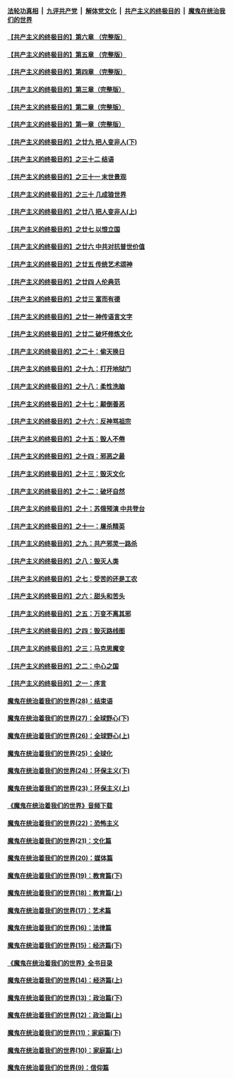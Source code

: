 ####  [法轮功真相](../../../../basic/blob/master/README.md?t=11210052) &nbsp;|&nbsp; [九评共产党](../../../../9ping.md/blob/master/README.md?t=11210052) &nbsp;|&nbsp; [解体党文化](../../../../jtdwh.md/blob/master/README.md?t=11210052)  &nbsp;|&nbsp; [共产主义的终极目的](../../../../gczydzjmd.md/blob/master/README.md?t=11210052) &nbsp;|&nbsp; [魔鬼在统治我们的世界](../../../../mgztzwmdsj.md/blob/master/README.md?t=11210052) 

#### [【共产主义的终极目的】第六章 （完整版）](../pages/nsc422/n11428913.md?t=11210052) 

#### [【共产主义的终极目的】第五章 （完整版）](../pages/nsc422/n11428912.md?t=11210052) 

#### [【共产主义的终极目的】第四章 （完整版）](../pages/nsc422/n11428907.md?t=11210052) 

#### [【共产主义的终极目的】第三章（完整版）](../pages/nsc422/n11428848.md?t=11210052) 

#### [【共产主义的终极目的】第二章（完整版）](../pages/nsc422/n11428831.md?t=11210052) 

#### [【共产主义的终极目的】第一章（完整版）](../pages/nsc422/n11417651.md?t=11210052) 

#### [【共产主义的终极目的】之廿九 把人变非人(下)](../pages/nsc422/n11344140.md?t=11210052) 

#### [【共产主义的终极目的】之三十二 结语](../pages/nsc422/n11360535.md?t=11210052) 

#### [【共产主义的终极目的】之三十一 末世景观](../pages/nsc422/n11351129.md?t=11210052) 

#### [【共产主义的终极目的】之三十 几成狼世界](../pages/nsc422/n11348280.md?t=11210052) 

#### [【共产主义的终极目的】之廿八 把人变非人(上)](../pages/nsc422/n11340492.md?t=11210052) 

#### [【共产主义的终极目的】之廿七 以恨立国](../pages/nsc422/n11336944.md?t=11210052) 

#### [【共产主义的终极目的】之廿六 中共对抗普世价值](../pages/nsc422/n11324785.md?t=11210052) 

#### [【共产主义的终极目的】之廿五 传统艺术颂神](../pages/nsc422/n11296396.md?t=11210052) 

#### [【共产主义的终极目的】之廿四 人伦典范](../pages/nsc422/n11296397.md?t=11210052) 

#### [【共产主义的终极目的】之廿三 富而有德](../pages/nsc422/n11283598.md?t=11210052) 

#### [【共产主义的终极目的】之廿一 神传语言文字](../pages/nsc422/n11263265.md?t=11210052) 

#### [【共产主义的终极目的】之廿二 破坏修炼文化](../pages/nsc422/n11245728.md?t=11210052) 

#### [【共产主义的终极目的】之二十：偷天换日](../pages/nsc422/n11238846.md?t=11210052) 

#### [【共产主义的终极目的】之十九：打开地狱门](../pages/nsc422/n11206376.md?t=11210052) 

#### [【共产主义的终极目的】之十八：柔性洗脑](../pages/nsc422/n11199994.md?t=11210052) 

#### [【共产主义的终极目的】之十七：颠倒善恶](../pages/nsc422/n11179782.md?t=11210052) 

#### [【共产主义的终极目的】之十六：反神骂祖宗](../pages/nsc422/n11166798.md?t=11210052) 

#### [【共产主义的终极目的】之十五：毁人不倦](../pages/nsc422/n11166792.md?t=11210052) 

#### [【共产主义的终极目的】之十四：邪恶之最](../pages/nsc422/n11150249.md?t=11210052) 

#### [【共产主义的终极目的】之十三：毁灭文化](../pages/nsc422/n11135227.md?t=11210052) 

#### [【共产主义的终极目的】之十二：破坏自然](../pages/nsc422/n11135214.md?t=11210052) 

#### [【共产主义的终极目的】之十：苏俄预演 中共登台](../pages/nsc422/n11118424.md?t=11210052) 

#### [【共产主义的终极目的】之十一：屠杀精英](../pages/nsc422/n11118442.md?t=11210052) 

#### [【共产主义的终极目的】之九：共产邪灵一路杀](../pages/nsc422/n11114139.md?t=11210052) 

#### [【共产主义的终极目的】之八：毁灭人类](../pages/nsc422/n11108503.md?t=11210052) 

#### [【共产主义的终极目的】之七：受苦的还是工农](../pages/nsc422/n11101809.md?t=11210052) 

#### [【共产主义的终极目的】之六：甜头和苦头](../pages/nsc422/n11096971.md?t=11210052) 

#### [【共产主义的终极目的】之五：万变不离其邪](../pages/nsc422/n11091285.md?t=11210052) 

#### [【共产主义的终极目的】之四：毁灭路线图](../pages/nsc422/n11086284.md?t=11210052) 

#### [【共产主义的终极目的】之三：马克思魔变](../pages/nsc422/n11061941.md?t=11210052) 

#### [【共产主义的终极目的】之二：中心之国](../pages/nsc422/n11047728.md?t=11210052) 

#### [【共产主义的终极目的】之一：序言](../pages/nsc422/n11086077.md?t=11210052) 

#### [魔鬼在统治着我们的世界(28)：结束语](../pages/nsc422/n10936246.md?t=11210052) 

#### [魔鬼在统治着我们的世界(27)：全球野心(下)](../pages/nsc422/n10928319.md?t=11210052) 

#### [魔鬼在统治着我们的世界(26)：全球野心(上)](../pages/nsc422/n10900318.md?t=11210052) 

#### [魔鬼在统治着我们的世界(25)：全球化](../pages/nsc422/n10788205.md?t=11210052) 

#### [魔鬼在统治着我们的世界(24)：环保主义(下)](../pages/nsc422/n10695307.md?t=11210052) 

#### [魔鬼在统治着我们的世界(23)：环保主义(上)](../pages/nsc422/n10688613.md?t=11210052) 

#### [《魔鬼在统治着我们的世界》音频下载](../pages/nsc422/n10635553.md?t=11210052) 

#### [魔鬼在统治着我们的世界(22)：恐怖主义](../pages/nsc422/n10614727.md?t=11210052) 

#### [魔鬼在统治着我们的世界(21)：文化篇](../pages/nsc422/n10597706.md?t=11210052) 

#### [魔鬼在统治着我们的世界(20)：媒体篇](../pages/nsc422/n10586579.md?t=11210052) 

#### [魔鬼在统治着我们的世界(19)：教育篇(下)](../pages/nsc422/n10564808.md?t=11210052) 

#### [魔鬼在统治着我们的世界(18)：教育篇(上)](../pages/nsc422/n10526970.md?t=11210052) 

#### [魔鬼在统治着我们的世界(17)：艺术篇](../pages/nsc422/n10499093.md?t=11210052) 

#### [魔鬼在统治着我们的世界(16)：法律篇](../pages/nsc422/n10485969.md?t=11210052) 

#### [魔鬼在统治着我们的世界(15)：经济篇(下)](../pages/nsc422/n10469975.md?t=11210052) 

#### [《魔鬼在统治着我们的世界》全书目录](../pages/nsc422/n10464261.md?t=11210052) 

#### [魔鬼在统治着我们的世界(14)：经济篇(上)](../pages/nsc422/n10457370.md?t=11210052) 

#### [魔鬼在统治着我们的世界(13)：政治篇(下)](../pages/nsc422/n10448270.md?t=11210052) 

#### [魔鬼在统治着我们的世界(12)：政治篇(上)](../pages/nsc422/n10444576.md?t=11210052) 

#### [魔鬼在统治着我们的世界(11)：家庭篇(下)](../pages/nsc422/n10440961.md?t=11210052) 

#### [魔鬼在统治着我们的世界(10)：家庭篇(上)](../pages/nsc422/n10435448.md?t=11210052) 

#### [魔鬼在统治着我们的世界(9)：信仰篇](../pages/nsc422/n10432159.md?t=11210052) 

